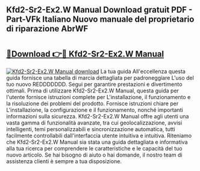 ## Kfd2-Sr2-Ex2.W Manual Download gratuit PDF - Part-VFk Italiano Nuovo manuale del proprietario di riparazione AbrWF

# <h2><a href="http://dffcqg.blite.top/?on=Kfd2-Sr2-Ex2.W+Manual">🔗Download 👉🔴 Kfd2-Sr2-Ex2.W Manual</a></h2>

[![Kfd2-Sr2-Ex2.W Manual download](https://i.imgur.com/lujVjoI.png)](http://dffcqg.blite.top/?on=Kfd2-Sr2-Ex2.W+Manual)
La tua guida All'eccellenza questa guida fornisce una tabella di marcia dettagliata per padroneggiare L'uso del tuo nuovo REDDDDDDD. Segui per garantire prestazioni e divertimento ottimali. Prima di utilizzare Kfd2-Sr2-Ex2.W Manual, questa guida per l'utente fornisce istruzioni complete per L'installazione, il funzionamento e la risoluzione dei problemi del prodotto. Fornisce istruzioni chiare per L'installazione, la configurazione e il funzionamento, nonché importanti informazioni sulla sicurezza. Kfd2-Sr2-Ex2.W Manual offre agli utenti una vasta gamma di funzionalità avanzate, tra cui geolocalizzazione, avvisi intelligenti, temi personalizzabili e sincronizzazione automatica, tutti facilmente controllabili dall'interfaccia utente intuitiva e intuitiva. Riteniamo che Kfd2-Sr2-Ex2.W Manual sia stata una guida dettagliata e informativa alla tua ricerca per comprendere le caratteristiche e le capacità del tuo nuovo articolo. Se hai bisogno di aiuto o hai domande, il nostro team di assistenza clienti è sempre a tua disposizione.
